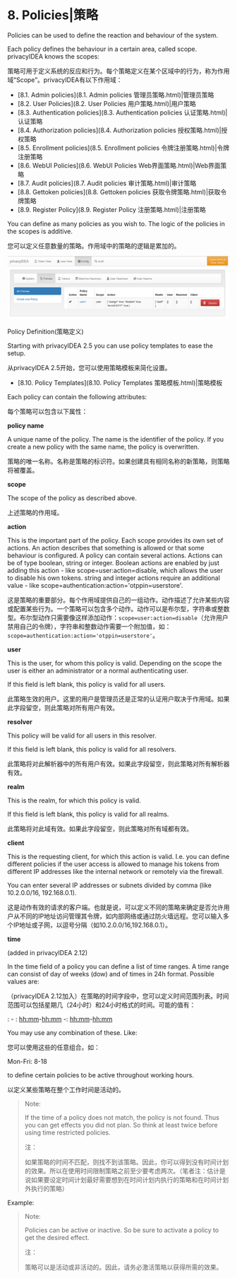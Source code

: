 # 8. Policies|策略

Policies can be used to define the reaction and behaviour of the system.

Each policy defines the behaviour in a certain area, called scope. privacyIDEA knows the scopes:

策略可用于定义系统的反应和行为。每个策略定义在某个区域中的行为，称为作用域“Scope”。privacyIDEA有以下作用域：

* [8.1. Admin policies](8.1. Admin policies 管理员策略.html)|管理员策略
* [8.2. User Policies](8.2. User Policies 用户策略.html)|用户策略
* [8.3. Authentication policies](8.3. Authentication policies 认证策略.html)|认证策略
* [8.4. Authorization policies](8.4. Authorization policies 授权策略.html)|授权策略
* [8.5. Enrollment policies](8.5. Enrollment policies 令牌注册策略.html)|令牌注册策略
* [8.6. WebUI Policies](8.6. WebUI Policies Web界面策略.html)|Web界面策略
* [8.7. Audit policies](8.7. Audit policies 审计策略.html)|审计策略
* [8.8. Gettoken policies](8.8. Gettoken policies 获取令牌策略.html)|获取令牌策略
* [8.9. Register Policy](8.9. Register Policy 注册策略.html)|注册策略

You can define as many policies as you wish to. The logic of the policies in the scopes is additive.

您可以定义任意数量的策略。作用域中的策略的逻辑是累加的。

![policies](../Contents/policies.png)

Policy Definition(策略定义)

Starting with privacyIDEA 2.5 you can use policy templates to ease the setup.

从privacyIDEA 2.5开始，您可以使用策略模板来简化设置。

* [8.10. Policy Templates](8.10. Policy Templates 策略模板.html)|策略模板

Each policy can contain the following attributes:

每个策略可以包含以下属性：

**policy name**

A unique name of the policy. The name is the identifier of the policy. If you create a new policy with the same name, the policy is overwritten.

策略的唯一名称。名称是策略的标识符。如果创建具有相同名称的新策略，则策略将被覆盖。

**scope**

The scope of the policy as described above.

上述策略的作用域。

**action**

This is the important part of the policy. Each scope provides its own set of actions. An action describes that something is allowed or that some behaviour is configured. A policy can contain several actions. Actions can be of type boolean, string or integer. Boolean actions are enabled by just adding this action - like scope=user:action=disable, which allows the user to disable his own tokens. string and integer actions require an additional value - like scope=authentication:action='otppin=userstore'.

这是策略的重要部分。每个作用域提供自己的一组动作。动作描述了允许某些内容或配置某些行为。一个策略可以包含多个动作。动作可以是布尔型，字符串或整数型。布尔型动作只需要像这样添加动作：`scope=user:action=disable`（允许用户禁用自己的令牌），字符串和整数动作需要一个附加值，如：`scope=authentication:action='otppin=userstore'`。

**user**

This is the user, for whom this policy is valid. Depending on the scope the user is either an administrator or a normal authenticating user.

If this field is left blank, this policy is valid for all users.

此策略生效的用户。这里的用户是管理员还是正常的认证用户取决于作用域。如果此字段留空，则此策略对所有用户有效。

**resolver**

This policy will be valid for all users in this resolver.

If this field is left blank, this policy is valid for all resolvers.

此策略将对此解析器中的所有用户有效。如果此字段留空，则此策略对所有解析器有效。

**realm**

This is the realm, for which this policy is valid.

If this field is left blank, this policy is valid for all realms.

此策略将对此域有效。如果此字段留空，则此策略对所有域都有效。

**client**

This is the requesting client, for which this action is valid. I.e. you can define different policies if the user access is allowed to manage his tokens from different IP addresses like the internal network or remotely via the firewall.

You can enter several IP addresses or subnets divided by comma (like 10.2.0.0/16, 192.168.0.1).

这是动作有效的请求的客户端。也就是说，可以定义不同的策略来确定是否允许用户从不同的IP地址访问管理其令牌，如内部网络或通过防火墙远程。您可以输入多个IP地址或子网，以逗号分隔（如10.2.0.0/16,192.168.0.1）。

**time**

(added in privacyIDEA 2.12)

In the time field of a policy you can define a list of time ranges. A time range can consist of day of weeks (dow) and of times in 24h format. Possible values are:

（privacyIDEA 2.12加入）在策略的时间字段中，您可以定义时间范围列表。时间范围可以包括星期几（24小时）和24小时格式的时间。可能的值有：

<dow>: <hh>-<hh> <dow>: <hh:mm>-<hh:mm> <dow>-<dow>: <hh:mm>-<hh:mm>

You may use any combination of these. Like:

您可以使用这些的任意组合。如：

Mon-Fri: 8-18

to define certain policies to be active throughout working hours.

以定义某些策略在整个工作时间是活动的。

> Note:
> 
> If the time of a policy does not match, the policy is not found. Thus you can get effects you did not plan. So think at least twice before using time restricted policies.
> 
> 注：
> 
> 如果策略的时间不匹配，则找不到该策略。因此，你可以得到没有时间计划的效果。所以在使用时间限制策略之前至少要考虑两次。（笔者注：估计是说如果要设定时间计划最好需要想到在时间计划内执行的策略和在时间计划外执行的策略）

Example:

> Note:
> 
> Policies can be active or inactive. So be sure to activate a policy to get the desired effect.
> 
> 注：
> 
> 策略可以是活动或非活动的。因此，请务必激活策略以获得所需的效果。